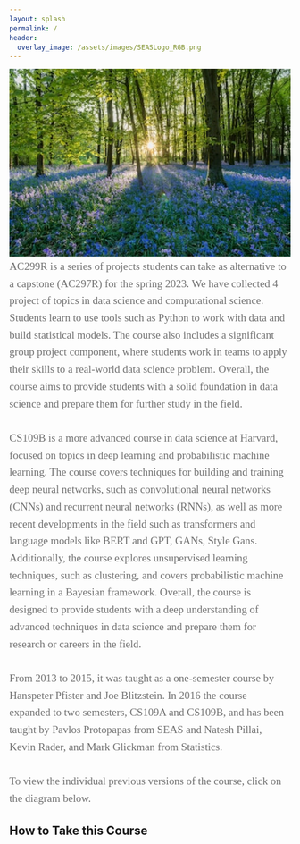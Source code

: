 ```yaml
---
layout: splash
permalink: /
header: 
  overlay_image: /assets/images/SEASLogo_RGB.png
---
```


<center> 
<img src="assets/images/bannertest1.jpeg" width='600'>
</center> 



<div style="font-family:Karla; font-size:1.2rem; color:#707070;line-height:1.6;"> AC299R  is a series of projects students can take as alternative to a capstone (AC297R) for the spring 2023. We have collected 4 project of topics in data science and computational science. Students learn to use tools such as Python to work with data and build statistical models. The course also includes a significant group project component, where students work in teams to apply their skills to a real-world data science problem. Overall, the course aims to provide students with a solid foundation in data science and prepare them for further study in the field.<br/><br/>CS109B is a more advanced course in data science at Harvard, focused on topics in deep learning and probabilistic machine learning. The course covers techniques for building and training deep neural networks, such as convolutional neural networks (CNNs) and recurrent neural networks (RNNs), as well as more recent developments in the field such as transformers and language models like BERT and GPT, GANs, Style Gans. Additionally, the course explores unsupervised learning techniques, such as clustering, and covers probabilistic machine learning in a Bayesian framework. Overall, the course is designed to provide students with a deep understanding of advanced techniques in data science and prepare them for research or careers in the field.
<br/><br/>
From 2013 to 2015, it was taught as a one-semester course by Hanspeter Pfister and Joe Blitzstein.  In 2016 the course expanded to two semesters, CS109A and CS109B, and has been taught by Pavlos Protopapas from SEAS and Natesh Pillai, Kevin Rader, and Mark Glickman from Statistics.  
<br> <br>
To view the individual previous versions of the course, click on the diagram below.
</div>
<map name="image_map">
<area shape="circle"  coords="80,186,30" target="" alt="kosten1" title="kosten1" href="pages/2013"  >
<area shape="circle"  coords="160,186,30" target="" alt="kosten2" title="kosten2" href="pages/2014"  >
<area shape="circle"  coords="240,186,30" target="" alt="kosten2" title="kosten3" href="pages/2015"  >
<area shape="circle"  coords="344,132,30" target="" alt="kosten2" title="2016A" href="pages/2016a"  >
<area shape="circle"  coords="405,132,30" target="" alt="kosten2" title="2017A" href="https://harvard-iacs.github.io/2017-CS109A/"  >
<area shape="circle"  coords="465,132,30" target="" alt="kosten2" title="2018A" href="https://harvard-iacs.github.io/2018-CS109A/"  >
<area shape="circle"  coords="530,132,30" target="" alt="kosten2" title="2019A" href="https://harvard-iacs.github.io/2019-CS109A/"  >
<area shape="circle"  coords="595,132,30" target="" alt="kosten2" title="2020A" href="https://harvard-iacs.github.io/2020-CS109A/"  >
<area shape="circle"  coords="667,132,30" target="" alt="kosten2" title="2021A" href="https://harvard-iacs.github.io/2021-CS109A/" >
<area shape="circle"  coords="405,240,30" target="" alt="kosten2" title="2017B" href="pages/2017b"  >
<area shape="circle"  coords="465,240,30" target="" alt="kosten2" title="2018B" href="https://harvard-iacs.github.io/2018-CS109B/"  >
<area shape="circle"  coords="530,240,30" target="" alt="kosten2" title="2019B" href="https://harvard-iacs.github.io/2019-CS109B/"  >
<area shape="circle"  coords="595,240,30" target="" alt="kosten2" title="2020B" href="https://harvard-iacs.github.io/2020-CS109B/"  >
<area shape="circle"  coords="667,240,30" target="" alt="kosten2" title="2021B" href="https://harvard-iacs.github.io/2021-CS109B/" >
 <area shape="circle"  coords="746,240,30" target="" alt="kosten2" title="2022B" href="https://harvard-iacs.github.io/2022-CS109B/" >
<area shape="circle"  coords="751,333,30" target="" alt="kosten2" title="HarvardX" href="https://learning.edx.org/course/course-v1:HarvardX+CS109x+1T2022/home" >
</map>


## How to Take this Course


